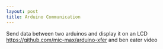```yaml
---
layout: post
title: Arduino Communication
---
```


Send data between two arduinos and display it on an LCD
<https://github.com/mic-max/arduino-xfer>
and ben eater video
